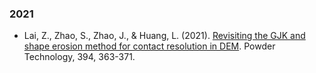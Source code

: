 ### 2021

- Lai, Z., Zhao, S., Zhao, J., & Huang, L. (2021). [Revisiting the GJK and shape erosion method for contact resolution in DEM](https://www.sciencedirect.com/science/article/pii/S0032591021007555). Powder Technology, 394, 363-371.